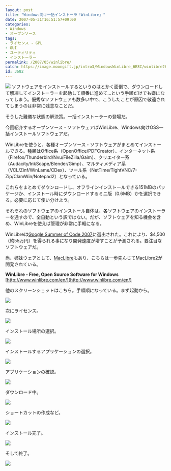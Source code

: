 ```yaml
---
layout: post
title: "Windows向け一括インストーラ「WinLibre」"
date: 2007-05-31T16:51:57+09:00
categories:
- Windows
- オープンソース
tags: 
- ライセンス - GPL
- GUI
- ユーティリティ
- インストーラー
permalink: /2007/05/winlibre/
catch: https://image.moongift.jp/intro3/WindowsWinLibre_6E8C/winlibre26.png
id: 3682
---
```

[![](https://image.moongift.jp/intro3/WindowsWinLibre_6E8C/winlibre1_thumb.png)](https://image.moongift.jp/intro3/WindowsWinLibre_6E8C/winlibre12.png) ソフトウェアをインストールするというのはとかく面倒で、ダウンロードして解凍してインストーラーを起動して順番に進めて…という手順だけでも嫌になってしまう。優秀なソフトウェアも数多い中で、こうしたことが原因で敬遠されてしまうのは非常に残念なことだ。   
  
そうした難儀な状態の解決策。一括インストーラーの登場だ。   
  
今回紹介するオープンソース・ソフトウェアはWinLibre、Windows向けOSS一括インストールソフトウェアだ。   
  
<!--more-->  
  
WinLibreを使うと、各種オープンソース・ソフトウェアがまとめてインストールできる。種類はOffice系（OpenOffice/PDFCreator）、インターネット系（Firefox/Thunderbird/Nvu/FileZilla/Gaim）、クリエイター系（Audacity/InkScape/Blender/Gimp）、マルティメディア系（VCL/Zinf/WinLame/CDex）、ツール系（NetTime/TightVNC/7-Zip/ClamWin/Notepad2）となっている。   
  
これらをまとめてダウンロードし、オフラインインストールできる151MBのパッケージか、インストール時にダウンロードするミニ版（0.6MB）かを選択できる。必要に応じて使い分けよう。   
  
それぞれのソフトウェアのインストール自体は、各ソフトウェアのインストーラーを通すので、全自動という訳ではない。だが、ソフトウェアを知る機会を含め、WinLibreを使えば管理が非常に手軽になる。   
  
WinLibreは[Google Summer of Code 2007](http://code.google.com/soc/)に選出された。これにより、$4,500（約55万円）を得られる事になり開発速度が増すことが予測される。要注目なソフトウェアだ。   
  
尚、姉妹ウェアとして、[MacLibre](http://www.moongift.jp/2006/08/2202/)もあり、こちらは一歩先んじてMacLibre2が開発されている。   
  
**WinLibre - Free, Open Source Software for Windows**  
[http://www.winlibre.com/en/](http://www.winlibre.com/en/)  
  
他のスクリーンショットはこちら。手順順になっている。まず起動から。   
  
 ![](https://image.moongift.jp/intro3/WindowsWinLibre_6E8C/winlibre75.png)  
  
次にライセンス。   
  
 ![](https://image.moongift.jp/intro3/WindowsWinLibre_6E8C/winlibre86.png)  
  
インストール場所の選択。   
  
 ![](https://image.moongift.jp/intro3/WindowsWinLibre_6E8C/winlibre94.png)  
  
インストールするアプリケーションの選択。   
  
 ![](https://image.moongift.jp/intro3/WindowsWinLibre_6E8C/winlibre17.png)  
  
アプリケーションの確認。   
  
 ![](https://image.moongift.jp/intro3/WindowsWinLibre_6E8C/winlibre26.png)  
  
ダウンロード中。   
  
 ![](https://image.moongift.jp/intro3/WindowsWinLibre_6E8C/winlibre34.png)  
  
ショートカットの作成など。   
  
 ![](https://image.moongift.jp/intro3/WindowsWinLibre_6E8C/winlibre44.png)  
  
インストール完了。   
  
 ![](https://image.moongift.jp/intro3/WindowsWinLibre_6E8C/winlibre54.png)  
  
そして終了。   
  
 ![](https://image.moongift.jp/intro3/WindowsWinLibre_6E8C/winlibre64.png)